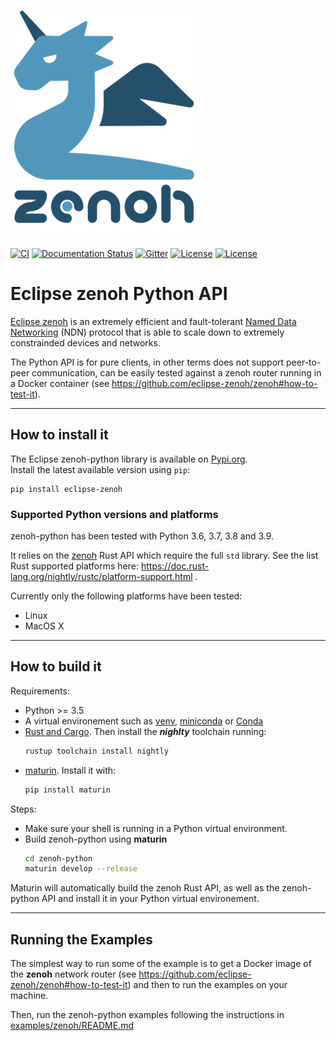 ![zenoh banner](./zenoh-dragon.png)

[![CI](https://github.com/eclipse-zenoh/zenoh-python/workflows/CI/badge.svg)](https://github.com/eclipse-zenoh/zenoh-python/actions?query=workflow%3A%22CI%22)
[![Documentation Status](https://readthedocs.org/projects/zenoh-python/badge/?version=latest)](https://zenoh-python.readthedocs.io/en/latest/?badge=latest)
[![Gitter](https://badges.gitter.im/atolab/zenoh.svg)](https://gitter.im/atolab/zenoh?utm_source=badge&utm_medium=badge&utm_campaign=pr-badge)
[![License](https://img.shields.io/badge/License-EPL%202.0-blue)](https://choosealicense.com/licenses/epl-2.0/)
[![License](https://img.shields.io/badge/License-Apache%202.0-blue.svg)](https://opensource.org/licenses/Apache-2.0)

# Eclipse zenoh Python API

[Eclipse zenoh](http://zenoh.io) is an extremely efficient and fault-tolerant [Named Data Networking](http://named-data.net) (NDN) protocol 
that is able to scale down to extremely constrainded devices and networks.

The Python API is for pure clients, in other terms does not support peer-to-peer communication, can be easily tested against a zenoh router running in a Docker container (see https://github.com/eclipse-zenoh/zenoh#how-to-test-it).

-------------------------------
## How to install it

The Eclipse zenoh-python library is available on [Pypi.org](https://pypi.org/project/eclipse-zenoh/).  
Install the latest available version using `pip`:
```
pip install eclipse-zenoh
```

### Supported Python versions and platforms

zenoh-python has been tested with Python 3.6, 3.7, 3.8 and 3.9.

It relies on the [zenoh](https://github.com/eclipse-zenoh/zenoh/tree/master/zenoh) Rust API which require the full `std` library. See the list Rust supported platforms here: https://doc.rust-lang.org/nightly/rustc/platform-support.html .

Currently only the following platforms have been tested:
 * Linux
 * MacOS X


-------------------------------
## How to build it

Requirements:
 * Python >= 3.5
 * A virtual environement such as [venv](https://docs.python.org/3/library/venv.html), [miniconda](https://docs.conda.io/en/latest/miniconda.html) or [Conda](https://docs.conda.io/projects/conda/en/latest/)
 * [Rust and Cargo](https://doc.rust-lang.org/cargo/getting-started/installation.html).
   Then install the __*nighlty*__ toolchain running:
   ```bash
   rustup toolchain install nightly
   ```
 * [maturin](https://github.com/PyO3/maturin). Install it with:
   ```bash
   pip install maturin
   ```

Steps:
 * Make sure your shell is running in a Python virtual environment.
 * Build zenoh-python using **maturin**
   ```bash
   cd zenoh-python
   maturin develop --release
   ```

Maturin will automatically build the zenoh Rust API, as well as the zenoh-python API and install it in your Python virtual environement.

-------------------------------
## Running the Examples

The simplest way to run some of the example is to get a Docker image of the **zenoh** network router (see https://github.com/eclipse-zenoh/zenoh#how-to-test-it) and then to run the examples on your machine.

Then, run the zenoh-python examples following the instructions in [examples/zenoh/README.md](https://github.com/eclipse-zenoh/zenoh-python/blob/master/examples/zenoh/README.md)

